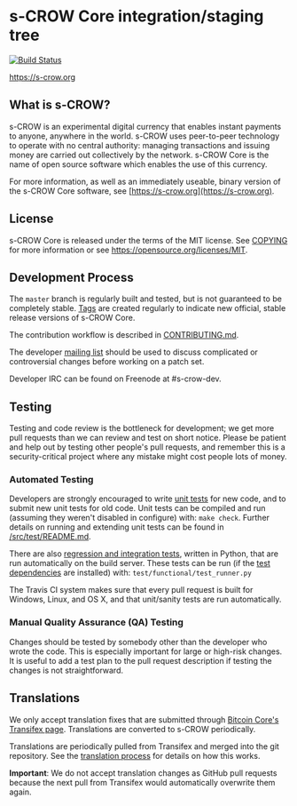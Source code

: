 s-CROW Core integration/staging tree
=====================================

[![Build Status](https://travis-ci.org/s-crow-project/s-crow.svg?branch=master)](https://travis-ci.org/s-crow-project/s-crow)

https://s-crow.org

What is s-CROW?
----------------

s-CROW is an experimental digital currency that enables instant payments to
anyone, anywhere in the world. s-CROW uses peer-to-peer technology to operate
with no central authority: managing transactions and issuing money are carried
out collectively by the network. s-CROW Core is the name of open source
software which enables the use of this currency.

For more information, as well as an immediately useable, binary version of
the s-CROW Core software, see [https://s-crow.org](https://s-crow.org).

License
-------

s-CROW Core is released under the terms of the MIT license. See [COPYING](COPYING) for more
information or see https://opensource.org/licenses/MIT.

Development Process
-------------------

The `master` branch is regularly built and tested, but is not guaranteed to be
completely stable. [Tags](https://github.com/s-crow-project/s-crow/tags) are created
regularly to indicate new official, stable release versions of s-CROW Core.

The contribution workflow is described in [CONTRIBUTING.md](CONTRIBUTING.md).

The developer [mailing list](https://groups.google.com/forum/#!forum/s-crow-dev)
should be used to discuss complicated or controversial changes before working
on a patch set.

Developer IRC can be found on Freenode at #s-crow-dev.

Testing
-------

Testing and code review is the bottleneck for development; we get more pull
requests than we can review and test on short notice. Please be patient and help out by testing
other people's pull requests, and remember this is a security-critical project where any mistake might cost people
lots of money.

### Automated Testing

Developers are strongly encouraged to write [unit tests](src/test/README.md) for new code, and to
submit new unit tests for old code. Unit tests can be compiled and run
(assuming they weren't disabled in configure) with: `make check`. Further details on running
and extending unit tests can be found in [/src/test/README.md](/src/test/README.md).

There are also [regression and integration tests](/test), written
in Python, that are run automatically on the build server.
These tests can be run (if the [test dependencies](/test) are installed) with: `test/functional/test_runner.py`

The Travis CI system makes sure that every pull request is built for Windows, Linux, and OS X, and that unit/sanity tests are run automatically.

### Manual Quality Assurance (QA) Testing

Changes should be tested by somebody other than the developer who wrote the
code. This is especially important for large or high-risk changes. It is useful
to add a test plan to the pull request description if testing the changes is
not straightforward.

Translations
------------

We only accept translation fixes that are submitted through [Bitcoin Core's Transifex page](https://www.transifex.com/projects/p/bitcoin/).
Translations are converted to s-CROW periodically.

Translations are periodically pulled from Transifex and merged into the git repository. See the
[translation process](doc/translation_process.md) for details on how this works.

**Important**: We do not accept translation changes as GitHub pull requests because the next
pull from Transifex would automatically overwrite them again.
